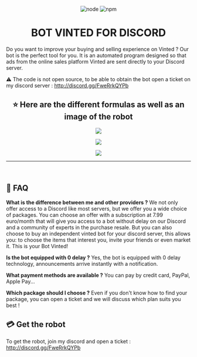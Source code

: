 <p align="center">
  <img alt="node" src="https://img.shields.io/node/v/discord.js?style=for-the-badge">
  <img alt="npm" src="https://img.shields.io/npm/v/discord.js?label=Discord.js&style=for-the-badge">
</p>

<h1 align="center">BOT VINTED FOR DISCORD</h1>

Do you want to improve your buying and selling experience on Vinted ? Our bot is the perfect tool for you. It is an automated program designed so that ads from the online sales platform Vinted are sent directly to your Discord server.

:warning: The code is not open source, to be able to obtain the bot open a ticket on my discord server : http://discord.gg/FweRrkQYPb

<h2 align="center">⭐ Here are the different formulas as well as an image of the robot</h2>
<p align="center">
  <img align="center" src="https://media.discordapp.net/attachments/817075211165106187/1197675997236056105/1.png?ex=65bc21b1&is=65a9acb1&hm=45479dbb6a58497d0d01ed60408424d2d7bbfb3a1348c94aed06ded057c2c9f3&=&format=webp&quality=lossless&width=1908&height=1194"></img>
</p>
<p align="center">
  <img align="center" src="https://cdn.discordapp.com/attachments/817075211165106187/1204463566766350390/Copie_de_FORMULE.png?ex=65d4d31c&is=65c25e1c&hm=074d90c1dea5d2c6076a58ea7a6d0c5c4541c2b02a51df5e78b1d03d287eab0c"></img>
</p>
<p align="center">
 <img src="https://media.discordapp.net/attachments/817075211165106187/1200084231536254976/Capture_decran_2024-01-25_a_15.26.03.png?ex=65c4e489&is=65b26f89&hm=822105ea1c9100f8db64af6d31a9e073dbade98a23d7692621ae90597cc5335c&=&format=webp&quality=lossless&width=1104&height=1194"></img>
 </p>
<hr>


<br>



## :dart: FAQ

**What is the difference between me and other providers ?**
We not only offer access to a Discord like most servers, but we offer you a wide choice of packages.
You can choose an offer with a subscription at 7.99 euro/month that will give you access to a bot without delay on our Discord and a community of experts in the purchase resale.
But you can also choose to buy an independent vinted bot for your discord server, this allows you: to choose the items that interest you, invite your friends or even market it. This is your Bot Vinted!

**Is the bot equipped with 0 delay ?**
Yes, the bot is equipped with 0 delay technology, announcements arrive instantly with a notification.

**What payment methods are available ?**
You can pay by credit card, PayPal, Apple Pay...

**Which package should I choose ?**
Even if you don't know how to find your package, you can open a ticket and we will discuss which plan suits you best !

## 💳 Get the robot

To get the robot, join my discord and open a ticket : http://discord.gg/FweRrkQYPb
